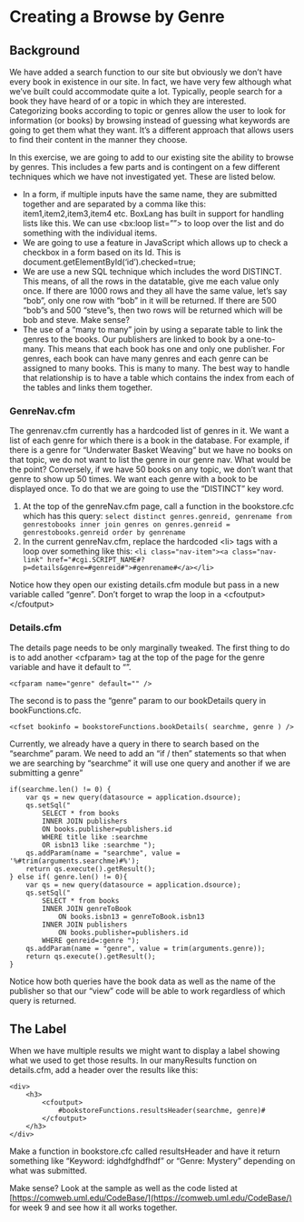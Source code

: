 # Creating a Browse by Genre

## Background

We have added a search function to our site but obviously we don’t have every book in existence in our site. In fact, we have very few although what we’ve built could accommodate quite a lot. Typically, people search for a book they have heard of or a topic in which they are interested. Categorizing books according to topic or genres allow the user to look for information (or books) by browsing instead of guessing what keywords are going to get them what they want. It’s a different approach that allows users to find their content in the manner they choose.

In this exercise, we are going to add to our existing site the ability to browse by genres. This includes a few parts and is contingent on a few different techniques which we have not investigated yet. These are listed below.

* In a form, if multiple inputs have the same name, they are submitted together and are separated by a comma like this: item1,item2,item3,item4 etc. BoxLang has built in support for handling lists like this. We can use \<bx:loop list=””> to loop over the list and do something with the individual items.
* We are going to use a feature in JavaScript which allows up to check a checkbox in a form based on its Id. This is document.getElementById(‘id’).checked=true;
* We are use a new SQL technique which includes the word DISTINCT. This means, of all the rows in the datatable, give me each value only once. If there are 1000 rows and they all have the same value, let’s say “bob”, only one row with “bob” in it will be returned. If there are 500 “bob”s and 500 “steve”s, then two rows will be returned which will be bob and steve. Make sense?
* The use of a “many to many” join by using a separate table to link the genres to the books. Our publishers are linked to book by a one-to-many. This means that each book has one and only one publisher. For genres, each book can have many genres and each genre can be assigned to many books. This is many to many. The best way to handle that relationship is to have a table which contains the index from each of the tables and links them together.



###

### GenreNav.cfm

The genrenav.cfm currently has a hardcoded list of genres in it. We want a list of each genre for which there is a book in the database. For example, if there is a genre for “Underwater Basket Weaving” but we have no books on that topic, we do not want to list the genre in our genre nav. What would be the point? Conversely, if we have 50 books on any topic, we don’t want that genre to show up 50 times. We want each genre with a book to be displayed once. To do that we are going to use the “DISTINCT” key word.

1. At the top of the genreNav.cfm page, call a function in the bookstore.cfc which has this query: `select distinct genres.genreid, genrename from genrestobooks inner join genres on genres.genreid = genrestobooks.genreid order by genrename`
2. In the current genreNav.cfm, replace the hardcoded \<li> tags with a loop over something like this: `<li class="nav-item"><a class="nav-link" href="#cgi.SCRIPT_NAME#?p=details&genre=#genreid#">#genrename#</a></li>`

Notice how they open our existing details.cfm module but pass in a new variable called “genre”. Don’t forget to wrap the loop in a \<cfoutput>\</cfoutput>

### Details.cfm

The details page needs to be only marginally tweaked. The first thing to do is to add another \<cfparam> tag at the top of the page for the genre variable and have it default to “”.

`<cfparam name="genre" default="" />`

The second is to pass the “genre” param to our bookDetails query in bookFunctions.cfc.

`<cfset bookinfo = bookstoreFunctions.bookDetails( searchme, genre ) />`

Currently, we already have a query in there to search based on the “searchme” param. We need to add an “if / then” statements so that when we are searching by “searchme” it will use one query and another if we are submitting a genre”

```
if(searchme.len() != 0) {
    var qs = new query(datasource = application.dsource);
    qs.setSql("
        SELECT * from books
        INNER JOIN publishers
        ON books.publisher=publishers.id
        WHERE title like :searchme
        OR isbn13 like :searchme ");
    qs.addParam(name = "searchme", value = '%#trim(arguments.searchme)#%');
    return qs.execute().getResult();
} else if( genre.len() != 0){
    var qs = new query(datasource = application.dsource);
    qs.setSql("
        SELECT * from books
        INNER JOIN genreToBook
            ON books.isbn13 = genreToBook.isbn13
        INNER JOIN publishers
            ON books.publisher=publishers.id
        WHERE genreid=:genre ");
    qs.addParam(name = "genre", value = trim(arguments.genre));
    return qs.execute().getResult();
}
```

Notice how both queries have the book data as well as the name of the publisher so that our “view” code will be able to work regardless of which query is returned.

## The Label

When we have multiple results we might want to display a label showing what we used to get those results. In our manyResults function on details.cfm, add a header over the results like this:

```
<div>
    <h3>
        <cfoutput>
            #bookstoreFunctions.resultsHeader(searchme, genre)#
        </cfoutput>
    </h3>
</div>
```

Make a function in bookstore.cfc called resultsHeader and have it return something like “Keyword: idghdfghdfhdf” or “Genre: Mystery” depending on what was submitted.

Make sense? Look at the sample as well as the code listed at [https://comweb.uml.edu/CodeBase/](https://comweb.uml.edu/CodeBase/) for week 9 and see how it all works together.
